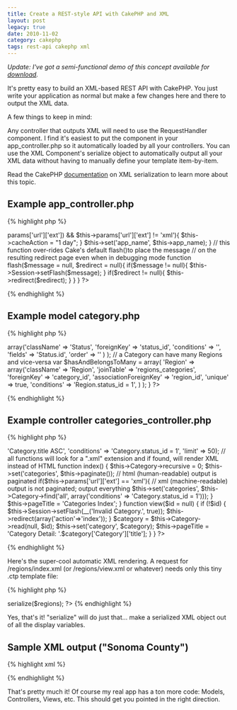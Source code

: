 ```yaml
---
title: Create a REST-style API with CakePHP and XML
layout: post
legacy: true
date: 2010-11-02
category: cakephp
tags: rest-api cakephp xml
---
```


*Update: I've got a semi-functional demo of this concept available for [download](https://github.com/quinns/REST-API).*

It's pretty easy to build an XML-based REST API with CakePHP. You just write your application as normal but make a few changes here and there to output the XML data.

A few things to keep in mind:

Any controller that outputs XML will need to use the RequestHandler component. I find it's easiest to put the component in your app_controller.php so it automatically loaded by all your controllers.
You can use the XML Component's serialize object to automatically output all your XML data without having to manually define your template item-by-item.

Read the CakePHP [documentation](https://web.archive.org/web/20111210070413/http://book.cakephp.org/view/569/serialize) on XML serialization to learn more about this topic.

## Example app_controller.php

{% highlight php %}
<?php
 class AppController extends Controller {        
       var $helpers = array('Html', 'Text', 'Cache', 'Javascript', 'Ajax');
     var $components = array('RequestHandler');    // very important!
     var $live_site = 'http://rest-api.quinnsupplee.com';
     var $app_name = 'REST API with XML and CakePHP Demo ';
       function beforeRender(){ 
          if(isset($this->params['url']['ext']) && $this->params['url']['ext'] != 'xml'){
                $this->cacheAction = "1 day";
         }
          $this->set('app_name', $this->app_name);
       }
 
       // this function over-rides Cake's default flash()to place the message
        // on the resulting redirect page even when in debugging mode
      function flash($message = null, $redirect = null){ 
                if($message != null){
              $this->Session->setFlash($message);
          }
          if($redirect != null){
             $this->redirect($redirect);
         }
      }
  }
?>
{% endhighlight %}

## Example model category.php

{% highlight php %}
<?php
class Category extends AppModel {
   var $name = 'Category';
  // we have a Status associatiation that can be used to toggle display of various pieces of data on or off
  var $belongsTo = array(
            'Status' => array('className' => 'Status',
                             'foreignKey' => 'status_id',
                                'conditions' => '',
                             'fields' => 'Status.id',
                                'order' => ''
           )
  );
 // a Category can have many Regions and vice-versa
 var $hasAndBelongsToMany = array(
          'Region' => array('className' => 'Region',
                     'joinTable' => 'regions_categories',
                        'foreignKey' => 'category_id',
                      'associationForeignKey' => 'region_id',
                     'unique' => true,
                     'conditions' => 'Region.status_id = 1',
         )
 
 );
 
}
?>
{% endhighlight %}

## Example controller categories_controller.php

{% highlight php %}
<?php
class CategoriesController extends AppController {
  var $name = 'Categories'; 
  var $uses = array('Category', 'Region', 'RegionsCategory');
  var $paginate = array('order' => 'Category.title ASC', 'conditions' => 'Category.status_id = 1', 'limit' => 50);
 
   // all functions will look for a ".xml" extension and if found, will render XML instead of HTML
  function index() {
     $this->Category->recursive = 0;
      $this->set('categories', $this->paginate()); // html (human-readable) output is paginated
      if($this->params['url']['ext'] == 'xml'){ // xml (machine-readable) output is not paginated; output everything
            $this->set('categories', $this->Category->find('all', array('conditions' => 'Category.status_id = 1')));
       }
      $this->pageTitle = 'Categories Index';
    }
 
 function view($id = null) {
        if (!$id) {
            $this->Session->setFlash(__('Invalid Category.', true));
           $this->redirect(array('action'=>'index'));
       }
      $category = $this->Category->read(null, $id);
        $this->set('category', $category);
        $this->pageTitle = 'Category Detail: '.$category['Category']['title'];
    }
}
?>
{% endhighlight %}

Here's the super-cool automatic XML rendering. A request for /regions/index.xml (or /regions/view.xml or whatever) needs only this tiny .ctp template file:

{% highlight php %}
<regions>
  <?php echo $xml->serialize($regions); ?>
</regions>
{% endhighlight %}

Yes, that's it! "serialize" will do just that... make a serialized XML object out of all the display variables.

## Sample XML output ("Sonoma County")

{% highlight xml %}
<?xml version="1.0" encoding="UTF-8" ?>
<region>
<region id="7" title="Sonoma County" abbreviation_1="so" abbreviation_2="sonoma" created="2009-11-17 15:08:51" modified="2010-01-20 12:36:06" status_id="1" alias="sonoma">
<status id="1"/>
<city id="1" name="Annapolis" created="2009-03-23 10:47:22" modified="2009-04-05 08:30:44" region_id="7"/>
<city id="2" name="Bodega" created="2009-03-23 10:50:06" modified="2009-03-23 10:50:06" region_id="7"/>
<city id="3" name="Bodega Bay" created="2009-03-23 10:50:12" modified="2009-03-23 10:50:12" region_id="7"/>
<city id="4" name="Boyes Hot Springs" created="2009-03-23 10:50:18" modified="2009-03-23 10:50:18" region_id="7"/>
<city id="5" name="Camp Meeker" created="2009-03-23 10:50:24" modified="2009-03-23 10:50:24" region_id="7"/>
<city id="7" name="Cazadero" created="2009-03-23 10:50:24" modified="2009-03-23 10:50:24" region_id="7"/>
<city id="8" name="Cloverdale" created="2009-03-23 10:50:24" modified="2009-03-23 10:50:24" region_id="7"/>
<city id="9" name="Cotati" created="2009-03-23 10:50:24" modified="2009-03-23 10:50:24" region_id="7"/>
<city id="10" name="Duncans Mills" created="2009-03-23 10:50:24" modified="2009-03-23 10:50:24" region_id="7"/>
<city id="11" name="El Verano" created="2009-03-23 10:50:24" modified="2009-03-23 11:59:41" region_id="7"/>
<city id="12" name="Eldridge" created="2009-03-23 10:50:24" modified="2009-03-23 10:50:24" region_id="7"/>
<city id="13" name="Forestville" created="2009-03-23 10:50:24" modified="2009-03-23 10:50:24" region_id="7"/>
<city id="14" name="Freestone" created="2009-03-23 10:50:24" modified="2009-03-23 10:50:24" region_id="7"/>
<city id="15" name="Fulton" created="2009-03-23 10:50:24" modified="2009-03-23 10:50:24" region_id="7"/>
<city id="16" name="Geyserville" created="2009-03-23 10:50:24" modified="2009-03-23 10:50:24" region_id="7"/>
<city id="17" name="Glen Ellen" created="2009-03-23 10:50:24" modified="2009-03-23 10:50:24" region_id="7"/>
<city id="18" name="Graton" created="2009-03-23 10:50:24" modified="2009-03-23 10:50:24" region_id="7"/>
<city id="19" name="Gualala" created="2009-03-23 10:50:24" modified="2009-03-23 10:50:24" region_id="7"/>
<city id="20" name="Guerneville" created="2009-03-23 10:50:24" modified="2009-03-23 10:50:24" region_id="7"/>
<city id="21" name="Healdsburg" created="2009-03-23 10:50:24" modified="2009-03-23 10:50:24" region_id="7"/>
<city id="22" name="Jenner" created="2009-03-23 10:50:24" modified="2009-03-23 10:50:24" region_id="7"/>
<city id="23" name="Kenwood" created="2009-03-23 10:50:24" modified="2009-03-23 10:50:24" region_id="7"/>
<city id="230" name="Middletown" created="2009-11-21 22:36:17" modified="2009-11-21 22:36:17" region_id="7"/>
<city id="24" name="Monte Rio" created="2009-03-23 10:50:24" modified="2009-03-23 10:50:24" region_id="7"/>
<city id="25" name="Occidental" created="2009-03-23 10:50:24" modified="2009-03-23 10:50:24" region_id="7"/>
<city id="26" name="Penngrove" created="2009-03-23 10:50:24" modified="2009-03-23 10:50:24" region_id="7"/>
<city id="27" name="Petaluma" created="2009-03-23 10:50:24" modified="2009-03-23 10:50:24" region_id="7"/>
<city id="28" name="Rio Nido" created="2009-03-23 10:50:24" modified="2009-03-23 10:50:24" region_id="7"/>
<city id="29" name="Rohnert Park" created="2009-03-23 10:50:24" modified="2009-03-23 10:50:24" region_id="7"/>
<city id="30" name="Santa Rosa" created="2009-03-23 10:50:24" modified="2009-03-23 10:50:24" region_id="7"/>
<city id="31" name="Sebastopol" created="2009-03-23 10:50:24" modified="2009-03-23 10:50:24" region_id="7"/>
<city id="32" name="Sheridan" created="2009-03-23 10:50:24" modified="2009-03-23 10:50:24" region_id="7"/>
<city id="33" name="Sonoma" created="2009-03-23 10:50:24" modified="2009-03-23 10:50:24" region_id="7"/>
<city id="221" name="St. Helena" created="2009-02-11 08:34:02" modified="2009-02-11 08:34:02" region_id="7"/>
<city id="34" name="Stewarts Point" created="2009-03-23 10:50:24" modified="2009-03-23 10:50:24" region_id="7"/>
<city id="35" name="The Sea Ranch" created="2009-03-23 10:50:24" modified="2009-03-23 10:50:24" region_id="7"/>
<city id="36" name="Valley Ford" created="2009-03-23 10:50:24" modified="2009-03-23 10:50:24" region_id="7"/>
<city id="37" name="Villa Grande" created="2009-03-23 10:50:24" modified="2009-03-23 10:50:24" region_id="7"/>
<city id="38" name="Vineburg" created="2009-03-23 10:50:24" modified="2009-03-23 10:50:24" region_id="7"/>
<city id="39" name="Windsor" created="2009-03-23 10:50:24" modified="2009-03-23 10:50:24" region_id="7"/>
<city id="222" name="Yountville" created="2009-02-11 08:36:01" modified="2009-02-11 08:36:01" region_id="7"/>
<category/>
</region>
</region>
{% endhighlight %}

That's pretty much it! Of course my real app has a ton more code: Models, Controllers, Views, etc. This should get you pointed in the right direction.

